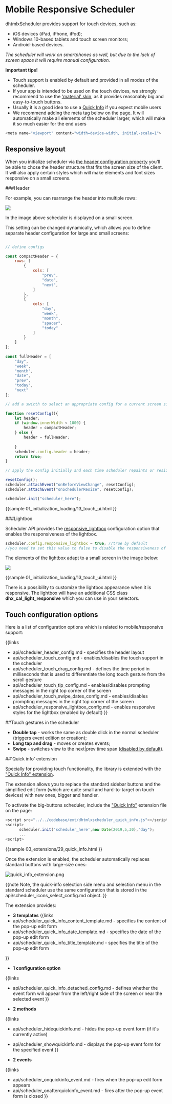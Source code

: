 Mobile Responsive Scheduler
==============

dhtmlxScheduler provides support for touch devices, such as:

- iOS devices (iPad, iPhone, iPod);
- Windows 10-based tablets and touch screen monitors;
- Android-based devices.

_The scheduler will work on smartphones as well, but due to the lack of screen space it will require manual configuration._

**Important tips!**


+ Touch support is enabled by default and provided in all modes of the scheduler.
+ If your app is intended to be used on the touch devices, we strongly recommend to use the ['material' skin](skins.md#materialskin), as it provides reasonably big and easy-to-touch buttons.
+ Usually it is a good idea to use a [Quick Info](extensions_list.md#quickinfo) if you expect mobile users
+ We recommend adding the meta tag below on the page. It will automatically make all elements of the scheduler larger, which will make it so much easier for the end users
   
~~~js
<meta name="viewport" content="width=device-width, initial-scale=1">
~~~

## Responsive layout

When you initialize scheduler via [the header configuration property](#initializingschedulervialayoutconfigurationproperty) you'll be able to chose the header structure that fits the screen size of the client.
It will also apply certain styles which will make elements and font sizes responsive on a small screens.


###Header


For example, you can rearrange the header into multiple rows:

<img src="header_responsive.png"/>

In the image above scheduler is displayed on a small screen. 

This setting can be changed dynamically, which allows you to define separate header configuration for large and small screens:


~~~js

// define configs

const compactHeader = {
	rows: [
		{ 
			cols: [
				"prev",
				"date",
				"next",
			]
		},
		{ 
			cols: [
				"day",
				"week",
				"month",
				"spacer",
				"today"
			]
		}
	]
};
			
const fullHeader = [
	"day",
	"week",
	"month",
	"date",
	"prev",
	"today",
	"next"
];

// add a swicth to select an appropriate config for a current screen size

function resetConfig(){
	let header;
	if (window.innerWidth < 1000) {
		header = compactHeader;
	} else {
		header = fullHeader;
	
	}
	scheduler.config.header = header;
	return true;
}

// apply the config initially and each time scheduler repaints or resizes:

resetConfig();
scheduler.attachEvent("onBeforeViewChange", resetConfig);
scheduler.attachEvent("onSchedulerResize", resetConfig);

scheduler.init("scheduler_here");

~~~

{{sample
	01_initialization_loading/13_touch_ui.html
}}


###Lightbox

Scheduler API provides the [responsive_lightbox](api/scheduler_responsive_lightbox_config.md) configuration option that enables the responsiveness of the lightbox. 

~~~~js
scheduler.config.responsive_lightbox = true; //true by default
//you need to set this value to false to disable the responsiveness of the lightbox
~~~~
The elements of the lightbox adapt to a small screen in the image below:

<img src="lightbox_responsive.png"/>

{{sample
	01_initialization_loading/13_touch_ui.html
}}

There is a possibility to customize the lightbox appearance when it is responsive. The lightbox will have an additional CSS class <b>dhx_cal_light_responsive</b> which you can use in your selectors.


## Touch configuration options 

Here is a list of configuration options which is related to mobile/responsive support:

{{links
- api/scheduler_header_config.md - specifies the header layout
- api/scheduler_touch_config.md - enables/disables the touch support in the scheduler
- api/scheduler_touch_drag_config.md - defines the time period in milliseconds that is used to differentiate the long touch gesture from the scroll gesture
- api/scheduler_touch_tip_config.md - enables/disables prompting messages in the right top corner of the screen
- api/scheduler_touch_swipe_dates_config.md - enables/disables prompting messages in the right top corner of the screen
- api/scheduler_responsive_lightbox_config.md - enables responsive styles for the lightbox (enabled by default)
}}


##Touch gestures in the scheduler


- **Double tap** -  works the same as double click in the normal scheduler (triggers event edition or creation);
- **Long tap and drag**  - moves or creates events;
- **Swipe** - switches view to the next|prev time span ([disabled by default](api/scheduler_touch_swipe_dates_config.md)).

##'Quick info' extension


Specially for providing touch functionality, the library is extended with the ["Quick Info" extension](extensions_list.md#quickinfo).

The extension allows you to replace the standard sidebar buttons and the simplified edit form 
(which are quite small and hard-to-target on touch devices) with new ones, bigger and handier.

To activate the big-buttons scheduler, include the ["Quick Info"](extensions_list.md#quickinfo) extension file on the page:

~~~js
<script src="../../codebase/ext/dhtmlxscheduler_quick_info.js"></script>
<script>
      scheduler.init('scheduler_here',new Date(2019,5,30),"day");
      ...
<script>
~~~

{{sample
	03_extensions/29_quick_info.html
}}

Once the extension is enabled, the scheduler automatically replaces standard buttons with large-size ones:

![quick_info_extension.png](quick_info_extension.png)

{{note
Note, the quick-info selection side menu and selection menu in  the standard scheduler  use the same configuration that is stored in the api/scheduler_icons_select_config.md object.
}}


The extension provides:


- **3 templates** 
{{links
- api/scheduler_quick_info_content_template.md - specifies the content of the pop-up edit form
- api/scheduler_quick_info_date_template.md - specifies the date of the pop-up edit form
- api/scheduler_quick_info_title_template.md - specifies the title of the pop-up edit form

}}

- **1 configuration option**

{{links
- api/scheduler_quick_info_detached_config.md - defines whether the event form will appear from the left/right side of the screen or near the selected event
}}


- **2 methods** 

{{links
- api/scheduler_hidequickinfo.md - hides the pop-up event form (if it's currently active)
- api/scheduler_showquickinfo.md - displays the pop-up event form for the specified event
}}

- **2 events**

{{links
- api/scheduler_onquickinfo_event.md - fires when the pop-up edit form appears
- api/scheduler_onafterquickinfo_event.md - fires after the pop-up event form is closed
}}